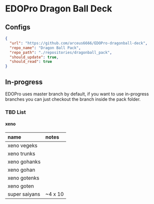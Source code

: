 # EDOPro Dragon Ball Deck

## Configs

```json
{
  "url": "https://github.com/arceus6666/EDOPro-dragonball-deck",
  "repo_name": "Dragon Ball Pack",
  "repo_path": "./repositories/dragonball_pack",
  "should_update": true,
  "should_read": true
}
```

## In-progress

EDOPro uses master branch by default, if you want to use in-progress branches you can just checkout the branch inside the pack folder.

### TBD List

#### xeno
| name          | notes   |
| :------------ | :------ |
| xeno vegeks   |         |
| xeno trunks   |
| xeno gohanks  |
| xeno gohan    |
| xeno gotenks  |
| xeno goten    |
| super saiyans | ~4 x 10 |